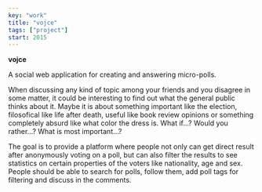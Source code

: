 ```yaml
---
key: "work"
title: "vojce"
tags: ["project"]
start: 2015
---
```

**vojce**

A social web application for creating and answering micro-polls.

When discussing any kind of topic among your friends and you disagree in some matter, it could be interesting to find out what the general public thinks about it. Maybe it is about something important like the election, filosofical like life after death, useful like book review opinions or something completely absurd like what color the dress is. What if...? Would you rather...? What is most important...?

The goal is to provide a platform where people not only can get direct result after anonymously voting on a poll, but can also filter the results to see statistics on certain properties of the voters like nationality, age and sex. People should be able to search for polls, follow them, add poll tags for filtering and discuss in the comments.